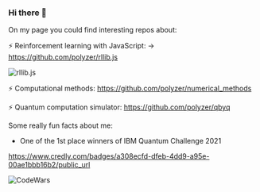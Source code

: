 ### Hi there 👋

<!--
**polyzer/polyzer** is a ✨ _special_ ✨ repository because its `README.md` (this file) appears on your GitHub profile.

Here are some ideas to get you started:

- 🔭 I’m currently working on ...
- 🌱 I’m currently learning ...
- 👯 I’m looking to collaborate on ...
- 🤔 I’m looking for help with ...
- 💬 Ask me about ...
- 📫 How to reach me: ...
- 😄 Pronouns: ...
- ⚡ Fun fact: ...
-->
On my page you could find interesting repos about:

 ⚡ Reinforcement learning with JavaScript: 
    -> https://github.com/polyzer/rllib.js
   
   ![rllib.js](https://github.com/polyzer/rllib.js/blob/master/readme/output.gif) 
  
 ⚡ Computational methods: https://github.com/polyzer/numerical_methods

 ⚡ Quantum computation simulator: https://github.com/polyzer/qbyq

Some really fun facts about me:
 - One of the 1st place winners of IBM Quantum Challenge 2021

https://www.credly.com/badges/a308ecfd-dfeb-4dd9-a95e-00ae1bbb16b2/public_url


![CodeWars](https://www.codewars.com/users/polyzer/badges/large)

